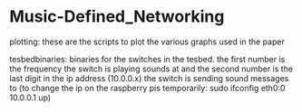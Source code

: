 # Music-Defined_Networking

plotting: these are the scripts to plot the various graphs used in the paper

tesbedbinaries: binaries for the switches in the tesbed. the first number is the frequency the switch is playing sounds at and the second number is the last digit in the ip address (10.0.0.x) the switch is sending sound messages to (to change the ip on the raspberry pis temporarily: sudo ifconfig eth0:0 10.0.0.1 up)
